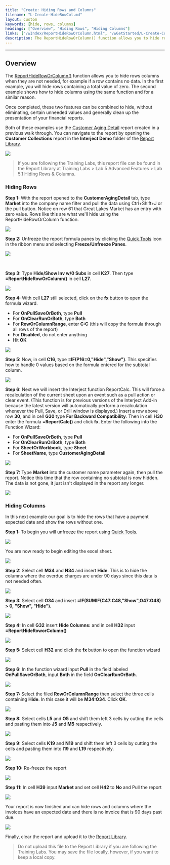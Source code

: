 ```yaml
---
title: "Create: Hiding Rows and Columns"
filename: "L-Create-HideRowCol.md"
layout: custom
keywords: [hide, rows, columns]
headings: ["Overview", "Hiding Rows", "Hiding Columns"]
links: ["/wIndex/ReportHideRowOrColumn.html", "/wGetStarted/L-Create-CustomerAgingDetail.html", "/wAbout/Report-Library-Basics.html", "/wGetStarted/INTERJECT-Ribbon-Menu-Items.html", "/wGetStarted/INTERJECT-Ribbon-Menu-Items.html", "/wAbout/ReportLibraryLinks.html"]
description: The ReportHideRowOrColumn() function allows you to hide rows columns when they are not needed, for example if a row contains no data. In the first example, you will hide rows containing a total value of zero. The second example shows how to hide columns using the same function and for a similar reason.
---
```

* * *

## Overview

The [ReportHideRowOrColumn()](/wIndex/ReportHideRowOrColumn.html) function allows you to hide rows columns when they are not needed, for example if a row contains no data. In the first example, you will hide rows containing a total value of zero. The second example shows how to hide columns using the same function and for a similar reason.

Once completed, these two features can be combined to hide, without eliminating, certain unneeded values and generally clean up the presentation of your financial reports.

Both of these examples use the [Customer Aging Detail](/wGetStarted/L-Create-CustomerAgingDetail.html) report created in a previous walk through. You can navigate to the report by opening the **Customer Collections** report in the **Interject Demo** folder of the [Report Library](/wAbout/Report-Library-Basics.html).

![](/images/L-Create-HideRowCol/01.png)
<br>

<blockquote class=lab_info>
 If you are following the Training Labs, this report file can be found in the Report Library at Training Labs > Lab 5 Advanced Features > Lab 5.1 Hiding Rows & Columns.
</blockquote>

### Hiding Rows

**Step 1:** With the report opened to the **CustomerAgingDetail** tab, type **Market** into the company name filter and pull the data using Ctrl+Shift+J or the pull button. Notice on row 61 that Great Lakes Market has an entry with zero value. Rows like this are what we'll hide using the ReportHideRowOrColumn function.

![](/images/L-Create-HideRowCol/PullMarket.png)
<br>

**Step 2:** Unfreeze the report formula panes by clicking the [Quick Tools](/wGetStarted/INTERJECT-Ribbon-Menu-Items.html) icon in the ribbon menu and selecting **Freeze/Unfreeze Panes**.

![](/images/L-Create-HideRowCol/02.jpg)
<br>

<br>

**Step 3:** Type **Hide/Show Inv w/0 Subs** in cell **K27**. Then type **=ReportHideRowOrColumn()** in cell **L27**.

![](/images/L-Create-HideRowCol/TypeFormulas.png)
<br>

**Step 4:** With cell **L27** still selected, click on the **fx** button to open the formula wizard.

- For **OnPullSaveOrBoth**, type **Pull**
- For **OnClearRunOrBoth**, type **Both**
- For **RowOrColumnRange**, enter **C:C** \(this will copy the formula through all rows of the report\)
- For **Disabled**, do not enter anything
- Hit **OK**

![](/images/L-Create-HideRowCol/FormWizard.png)
<br>

**Step 5:** Now, in cell **C16**, type **=IF(P16=0,\"Hide\",\"Show\")**. This specifies how to handle 0 values based on the formula entered for the subtotal column.

![](/images/L-Create-HideRowCol/EnterForm.png)
<br>

**Step 6:** Next we will insert the Interject function ReportCalc. This will force a recalculation of the current sheet upon an event such as a pull action or clear event. (This function is for previous versions of the Interject Add-in because the latest version will automatically perform a recalculation whenever the Pull, Save, or Drill window is displayed.) Insert a row above row **30**, and in cell **G30** type **For Backward Compatibility**. Then in cell **H30** enter the formula **=ReportCalc()** and click **fx**. Enter the following into the Function Wizard:

- For **OnPullSaveOrBoth**, type **Pull**
- For **OnClearRunOrBoth**, type **Both**
- For **SheetOrWorkbook**, type **Sheet**
- For **SheetName**, type **CustomerAgingDetail**

![](/images/L-Create-HideRowCol/ReportCalc1.png)
<br>

**Step 7:** Type **Market** into the customer name parameter again, then pull the report. Notice this time that the row containing no subtotal is now hidden. The data is not gone, it just isn't displayed in the report any longer.

![](/images/L-Create-HideRowCol/HideResult.png)
<br>

### Hiding Columns

In this next example our goal is to hide the rows that have a payment expected date and show the rows without one.

**Step 1:** To begin you will unfreeze the report using [Quick Tools](/wGetStarted/INTERJECT-Ribbon-Menu-Items.html).

![](/images/L-Create-HideRowCol/21.png)
<br>

You are now ready to begin editing the excel sheet.

![](/images/L-Create-HideRowCol/22.jpg)
<br>

**Step 2:** Select cell **M34** and **N34** and insert **Hide**. This is to hide the columns where the overdue charges are under 90 days since this data is not needed often.

![](/images/L-Create-HideRowCol/23.jpg)
<br>

**Step 3:** Select cell **O34** and insert **=IF(SUMIF(C47:C48,\"Show\",O47:O48) > 0, \"Show\", \"Hide\")**.

![](/images/L-Create-HideRowCol/25.jpg)
<br>

**Step 4:** In cell **G32** insert **Hide Columns:** and in cell **H32** input **=ReportHideRoworColumn()**

![](/images/L-Create-HideRowCol/26.jpg)
<br>

**Step 5:** Select cell **H32** and click the **fx** button to open the function wizard

![](/images/L-Create-HideRowCol/27.jpg)
<br>

**Step 6:** In the function wizard input **Pull** in the field labeled **OnPullSaveOrBoth**, input **Both** in the field **OnClearRunOrBoth**.

![](/images/L-Create-HideRowCol/28.jpg)
<br>

**Step 7:** Select the filed **RowOrColumnRange** then select the three cells containing **Hide**. In this case it will be **M34:O34**. Click **OK**.

![](/images/L-Create-HideRowCol/29.jpg)
<br>

**Step 8:** Select cells **L5** and **O5** and shift them left 3 cells by cutting the cells and pasting them into **J5** and **M5** respectively.

![](/images/L-Create-HideRowCol/30.jpg)
<br>

**Step 9:** Select cells **K19** and **N19** and shift them left 3 cells by cutting the cells and pasting them into **I19** and **L19** respectively.

![](/images/L-Create-HideRowCol/31.jpg)
<br>

**Step 10:** Re-freeze the report

![](/images/L-Create-HideRowCol/32.jpg)
<br>

**Step 11:** In cell **H39** input **Market** and set cell **H42** to **No** and Pull the report

![](/images/L-Create-HideRowCol/33.jpg)
<br>

Your report is now finished and can hide rows and columns where the invoices have an expected date and there is no invoice that is 90 days past due.

![](/images/L-Create-HideRowCol/34.jpg)
<br>

Finally, clear the report and upload it to the [Report Library](/wAbout/ReportLibraryLinks.html).

<blockquote class=lab_info>
 Do not upload this file to the Report Library if you are following the Training Labs. You may save the file locally, however, if you want to keep a local copy.
</blockquote>
